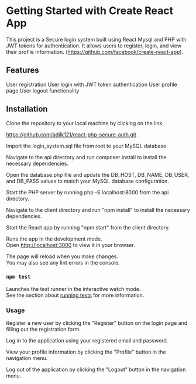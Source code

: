 # Getting Started with Create React App

This project is a Secure login system built using React Mysql and  PHP with JWT tokens for authentication. It allows users to register, login, and view their profile information. (https://github.com/facebook/create-react-app).

## Features
User registration
User login with JWT token authentication
User profile page
User logout functionality


## Installation

Clone the repository to your local machine by clicking on the link.

https://github.com/adilk121/react-php-secure-auth.git

Import the login_system.sql file from root to your MySQL database.

Navigate to the api directory and run composer install to install the necessary dependencies.

Open the database.php file and update the DB_HOST, DB_NAME, DB_USER, and DB_PASS values to match your MySQL database configuration.

Start the PHP server by running php -S localhost:8000 from the api directory.

Navigate to the client directory and run "npm install" to install the necessary dependencies.

Start the React app by running "npm start" from the client directory.


Runs the app in the development mode.\
Open [http://localhost:3000](http://localhost:3000) to view it in your browser.

The page will reload when you make changes.\
You may also see any lint errors in the console.

### `npm test`

Launches the test runner in the interactive watch mode.\
See the section about [running tests](https://facebook.github.io/create-react-app/docs/running-tests) for more information.

### Usage
Register a new user by clicking the "Register" button on the login page and filling out the registration form.

Log in to the application using your registered email and password.

View your profile information by clicking the "Profile" button in the navigation menu.

Log out of the application by clicking the "Logout" button in the navigation menu.

